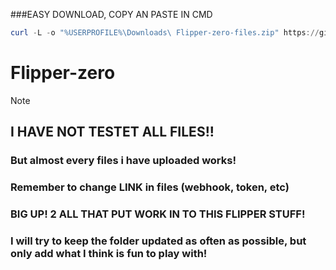 ###EASY DOWNLOAD, COPY AN PASTE IN CMD

```powershell
curl -L -o "%USERPROFILE%\Downloads\ Flipper-zero-files.zip" https://github.com/Murdervan/Flipper-zero-files/archive/refs/heads/main.zip
```

# Flipper-zero
> [!NOTE]
> ## I HAVE NOT TESTET ALL FILES!!                                                                                                                                                                                                                                                                         
> ### But almost every files i have uploaded works!                                                                                                                                                                                                                                                                         
> ### Remember to change LINK in files (webhook, token, etc)                                                                                                                                                                                                                                                                         
> ### BIG UP! 2 ALL THAT PUT WORK IN TO THIS FLIPPER STUFF!    
> ### I will try to keep the folder updated as often as possible, but only add what I think is fun to play with!
